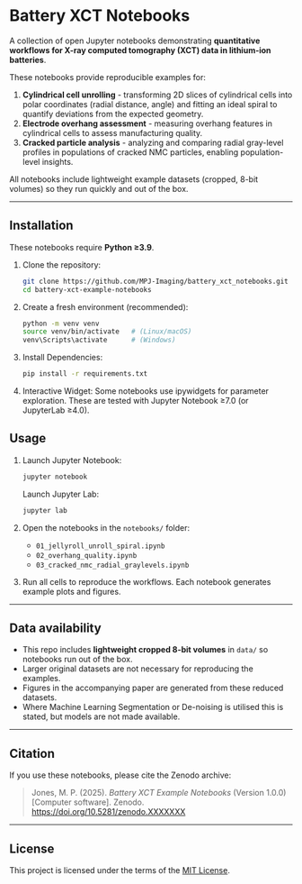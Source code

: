 # Battery XCT Notebooks  

A collection of open Jupyter notebooks demonstrating **quantitative workflows for X-ray computed tomography (XCT) data in lithium-ion batteries**.  

These notebooks provide reproducible examples for:  
1. **Cylindrical cell unrolling** - transforming 2D slices of cylindrical cells into polar coordinates (radial distance, angle) and fitting an ideal spiral to quantify deviations from the expected geometry.  
2. **Electrode overhang assessment** - measuring overhang features in cylindrical cells to assess manufacturing quality.  
3. **Cracked particle analysis** - analyzing and comparing radial gray-level profiles in populations of cracked NMC particles, enabling population-level insights.  

All notebooks include lightweight example datasets (cropped, 8-bit volumes) so they run quickly and out of the box.  

---

## Installation  

These notebooks require **Python ≥3.9**.  

1. Clone the repository:  
   ```bash
   git clone https://github.com/MPJ-Imaging/battery_xct_notebooks.git
   cd battery-xct-example-notebooks
2. Create a fresh environment (recommended):
   ```bash
   python -m venv venv
   source venv/bin/activate   # (Linux/macOS)
   venv\Scripts\activate      # (Windows)
3. Install Dependencies:
   ```bash
   pip install -r requirements.txt
4. Interactive Widget:
   Some notebooks use ipywidgets for parameter exploration. These are tested with Jupyter Notebook ≥7.0 (or JupyterLab ≥4.0).

## Usage  

1. Launch Jupyter Notebook:  
   ```bash
   jupyter notebook
   ```
   Launch Jupyter Lab:
   ```bash
   jupyter lab
   ```
2. Open the notebooks in the `notebooks/` folder:  
   - `01_jellyroll_unroll_spiral.ipynb`  
   - `02_overhang_quality.ipynb`  
   - `03_cracked_nmc_radial_graylevels.ipynb`  

3. Run all cells to reproduce the workflows. Each notebook generates example plots and figures.  

---

## Data availability  

- This repo includes **lightweight cropped 8-bit volumes** in `data/` so notebooks run out of the box.  
- Larger original datasets are not necessary for reproducing the examples.  
- Figures in the accompanying paper are generated from these reduced datasets.
- Where Machine Learning Segmentation or De-noising is utilised this is stated, but models are not made available. 

---

## Citation  

If you use these notebooks, please cite the Zenodo archive:  

> Jones, M. P. (2025). *Battery XCT Example Notebooks* (Version 1.0.0) [Computer software]. Zenodo. https://doi.org/10.5281/zenodo.XXXXXXX  

---

## License  

This project is licensed under the terms of the [MIT License](LICENSE).  

